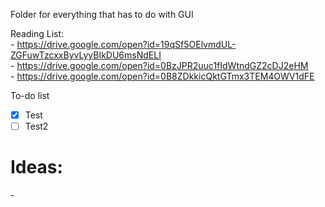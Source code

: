 Folder for everything that has to do with GUI

Reading List: <br />
	- https://drive.google.com/open?id=19qSf5OElvmdUL-ZGFuwTzcxxByvLyyBIkDU6msNdELI <br />
	- https://drive.google.com/open?id=0BzJPR2uuc1fIdWtndGZ2cDJ2eHM <br />
	- https://drive.google.com/open?id=0B8ZDkkicQktGTmx3TEM4OWV1dFE  <br />

To-do list
- [x] Test
- [ ] Test2

<h1>Ideas:</h1>
- 

